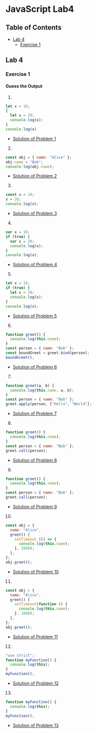 # JavaScript Lab4

## Table of Contents
  - [Lab 4](#lab-4)
    - [Exercise 1](#exercise-1)

## Lab 4
### Exercise 1
#### Guess the Output
  1.
  ```javascript
  let x = 10;
  {
    let x = 20;
    console.log(x);
  }
  console.log(x)
  ```
  - [Solution of Problem 1](./1-solution.md)


  2.
  ```javascript
  const obj = { name: "Alice" };
  obj.name = "Bob";
  console.log(obj.name);
  ```
  - [Solution of Problem 2](./2-solution.md)

  3.
  ```javascript
  const x = 10;
  x = 20;
  console.log(x);
  ```
  - [Solution of Problem 3](./3-solution.md)

  4.
  ```javascript
  var x = 10;
  if (true) {
    var x = 20;
    console.log(x);
  }
  console.log(x);
  ```
  - [Solution of Problem 4](./4-solution.md)

  5.
  ```javascript
  let x = 10;
  if (true) {
    let x = 20;
    console.log(x);
  }
  console.log(x);
  ```
  - [Solution of Problem 5](./5-solution.md)

  6.
  ```javascript
  function greet() {
    console.log(this.name);
  }
  const person = { name: "Bob" };
  const boundGreet = greet.bind(person);
  boundGreet();
  ```
  - [Solution of Problem 6](./6-solution.md)

  7.
  ```javascript
  function greet(a, b) {
    console.log(this.name, a, b);
  }
  const person = { name: "Bob" };
  greet.apply(person, ["Hello", "World"];
  ```
  - [Solution of Problem 7](./7-solution.md)

  8.
  ```javascript
  function greet() {
    console.log(this.name);
  }
  const person = { name: "Bob" };
  greet.call(person);
  ```
  - [Solution of Problem 8](./8-solution.md)

  9.
  ```javascript
  function greet() {
    console.log(this.name);
  }
  const person = { name: "Bob" };
  greet.call(person);
  ```
  - [Solution of Problem 9](./9-solution.md)

  10.
  ```javascript
  const obj = {
    name: "Alice",
    greet() {
      setTimeout (() => {
        console.log(this.name);
      }, 1000);
    },
  };
  obj.greet();
  ```
  - [Solution of Problem 10](./10-solution.md)

  11.
  ```javascript
  const obj = {
    name: "Alice",
    greet() {
      setTimeout(function () {
        console.log(this.name);
      }, 1000);
    },
  };
  obj.greet();
  ```
  - [Solution of Problem 11](./11-solution.md)

  12.
  ```javascript
  "use strict";
  function myFunction() {
    console.log(this);
  }
  myFunction();
  ```
  - [Solution of Problem 12](./12-solution.md)

  13.
  ```javascript
  function myFunction() {
    console.log(this);
  }
  myFunction();
  ```
  - [Solution of Problem 13](./13-solution.md)

